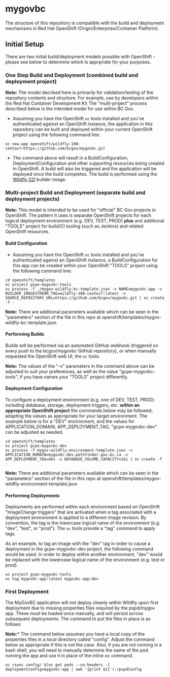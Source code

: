 # mygovbc

The structure of this repository is compatible with the build and deployment mechanisms in Red Hat OpenShift (Origin/Enterprise/Container Platform).  

## Initial Setup

There are two initial build/deployment models possible with OpenShift - please see below to determine which is apprpriate for your purposes.

### One Step Build and Deployment (combined build and deployment project)

**Note:** The model decribed here is primarily for validation/testing of the repository contents and structure. For example, use by developers within the Red Hat Container Development Kit  The "multi-project" process described below is the intended model for use within BC Gov.   

- Assuming you have the OpenShift ```oc``` tools installed and you've authenticated against an OpenShift instance, the application in this repository can be built and deployed within your current OpenShift project using the following command line:

```
oc new-app openshift/wildfly-100-centos7~https://github.com/bcgov/mygovbc.git
```

- The command above will result in a BuildConfiguration, DeploymentConfiguration and other supporting resources being created in OpenShift. A build will also be triggered and the application will be deployed once the build completes. The build is performed using the [Wildfly S2I](openshift/wildfly-100-centos7) builder image.

### Multi-project Build and Deployment (separate build and deployment projects)

**Note:** This model is intended to be used for "official" BC Gov projects in OpenShift.  The pattern it uses is separate OpenShift projects for each logical deployment environment (e.g. DEV, TEST, PROD) **plus** and additional "TOOLS" project for build/CI tooling (such as Jenkins) and related OpenShift resources. 

#### Build Configuration

- Assuming you have the OpenShift ```oc``` tools installed and you've authenticated against an OpenShift instance, a BuildConfiguration for this app can be created within your OpenShift "TOOLS" project using the following command line:

```
cd openshift/templates
oc project gcpe-mygovbc-tools
oc process -f ./mygov-wildfly-bc-template.json -v NAME=mygovbc-app -v BUILDER_IMAGESTREAM_TAG=wildfly-100-centos7:latest -v SOURCE_REPOSITORY_URL=https://github.com/bcgov/mygovbc.git | oc create -f -
```

**Note:** There are additional parameters available which can be seen in the "parameters" section of the file in this repo at openshift/templates/mygov-wildfly-bc-template.json

#### Performing Builds

Builds will be performed via an automated GitHub webhook (triggered on every push to the bcgov/mygovbc GitHub repository), or when manually requested the OpenShift web UI, the ```oc``` tools.
 
**Note:** The values of the "-v" parameters in the command above can be adjusted to suit your preferences, as well as the value "gcpe-mygovbc-tools", if you have names your "TOOLS" project differently.

#### Deployment Configuration

To configure a deployment environment (e.g. one of DEV, TEST, PROD) including database, storage, deployment triggers, etc. **within an appropriate OpenShift project** the commands below may be followed, adapting the values as appropriate for your target environment.  The example below is for a "DEV" environment, and the values for APPLICATION_DOMAIN, APP_DEPLOYMENT_TAG, "gcpe-mygovbc-dev" can be adjusted as needed. 

```
cd openshift/templates
oc project gcpe-mygovbc-dev
oc process -f mygov-wildfly-environment-template.json -v APPLICATION_DOMAIN=mygovbc-dev.pathfinder.gov.bc.ca -v APP_DEPLOYMENT_TAG=dev -v DATABASE_VOLUME_CAPACITY=1Gi | oc create -f -
``` 

**Note:** There are additional parameters available which can be seen in the "parameters" section of the file in this repo at openshift/templates/mygov-wildfly-environment-template.json

#### Performing Deployments 

Deployments are performed within each environment based on OpenShift "ImageChange triggers" that are activated when a tag associated with a deployment environment is applied to a different image revision.  By convention, the tag is the lowercase logical name of the environment (e.g. "dev", "test", or "prod").  The ```oc``` tools provide a "tag" command to apply tags.  

As an example, to tag an image with the "dev" tag in order to cause a deployment in the gcpe-mygovbc-dev project, the following command would be used.  In order to deploy within another environment, "dev" would be replaced with the lowercase logical name of the environment (e.g. test or prod).
 
```
oc project gcpe-mygovbc-tools
oc tag mygovbc-app:latest mygovbc-app:dev
```

### First Deployment

The MyGovBC  application will not deploy cleanly within Wildfly upon first deployment due to missing properties files required by the pspd/mygov app.  These must be loaded once manually, and will persist across subsequent deployments.  The command to put the files in place is as follows:

**Note:*** The command below assumes you have a local copy of the properties files in a local directory called "config". Adjust the command below as appropriate if this is not the case. Also, if you are not running in a bash shell, you will need to manually determine the name of the pod running the app and use it in place of the inline oc command.
  
```
oc rsync config/ $(oc get pods --no-headers -l deploymentconfig=mygovbc-app | awk '{print $1}'):/pspdConfig
```




 
